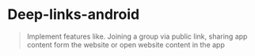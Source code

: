 # Deep-links-android
> Implement features like. Joining a group via public link, sharing app content form the website or open website content in the app
